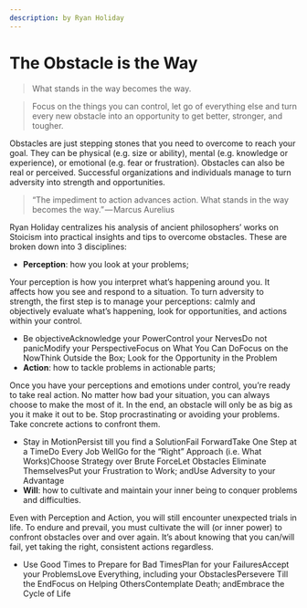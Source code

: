 ```yaml
---
description: by Ryan Holiday
---
```


# The Obstacle is the Way

> What stands in the way becomes the way.

> Focus on the things you can control, let go of everything else and turn every new obstacle into an opportunity to get better, stronger, and tougher.

Obstacles are just stepping stones that you need to overcome to reach your goal. They can be physical (e.g. size or ability), mental (e.g. knowledge or experience), or emotional (e.g. fear or frustration). Obstacles can also be real or perceived. Successful organizations and individuals manage to turn adversity into strength and opportunities.

> “The impediment to action advances action. What stands in the way becomes the way.” — Marcus Aurelius

Ryan Holiday centralizes his analysis of ancient philosophers’ works on Stoicism into practical insights and tips to overcome obstacles. These are broken down into 3 disciplines:

* **Perception**: how you look at your problems;

Your perception is how you interpret what’s happening around you. It affects how you see and respond to a situation. To turn adversity to strength, the first step is to manage your perceptions: calmly and objectively evaluate what’s happening, look for opportunities, and actions within your control.

* Be objectiveAcknowledge your PowerControl your NervesDo not panicModify your PerspectiveFocus on What You Can DoFocus on the NowThink Outside the Box; Look for the Opportunity in the Problem
* **Action**: how to tackle problems in actionable parts;

Once you have your perceptions and emotions under control, you’re ready to take real action. No matter how bad your situation, you can always choose to make the most of it. In the end, an obstacle will only be as big as you it make it out to be. Stop procrastinating or avoiding your problems. Take concrete actions to confront them.

* Stay in MotionPersist till you find a SolutionFail ForwardTake One Step at a TimeDo Every Job WellGo for the “Right” Approach (i.e. What Works)Choose Strategy over Brute ForceLet Obstacles Eliminate ThemselvesPut your Frustration to Work; andUse Adversity to your Advantage
* **Will**: how to cultivate and maintain your inner being to conquer problems and difficulties.

Even with Perception and Action, you will still encounter unexpected trials in life. To endure and prevail, you must cultivate the will (or inner power) to confront obstacles over and over again. It’s about knowing that you can/will fail, yet taking the right, consistent actions regardless.

* Use Good Times to Prepare for Bad TimesPlan for your FailuresAccept your ProblemsLove Everything, including your ObstaclesPersevere Till the EndFocus on Helping OthersContemplate Death; andEmbrace the Cycle of Life
